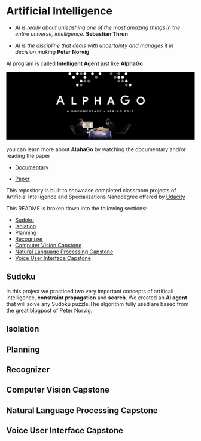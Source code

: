 # Artificial Intelligence

- *AI is really about unleashing one of the most amazing things in the entire universe, intelligence.* 
**Sebastian Thrun**

- *AI is the discipline that deals with uncertainty and manages it in decision making*
**Peter Norvig**

AI program is called **Intelligent Agent** just like **AlphaGo**

![lphaGo](images/alphago.jpg  "go")

you can learn more about **AlphaGo** by watching the documentary and/or reading the paper

- [Documentary](https://www.alphagomovie.com/)

- [Paper]()

This repository is built to showcase completed classroom projects of Artificial Intelligence and Specializations Nanodegree offered by [Udacity](https://www.udacity.com/)

This README is broken down into the following sections:

- [Sudoku](#sudoku)
- [Isolation](#isolation)
- [Planning](#planning)
- [Recognizer](#recognizer)
- [Computer Vision Capstone](#computer-vision-capstone)
- [Natural Language Processing Capstone](#natural-language-processing-capstone)
- [Voice User Interface Capstone](#voice-user-interface-capstone)

## Sudoku ##
In this project  we practiced two very important concepts of artificail intelligence, **constraint propagation** and **search**. We created  an **AI agent** that will solve any Sudoku puzzle.The algorithm fully used are based from the great [blogpost](http://norvig.com/sudoku.html) of Peter Norvig. 

## Isolation ##
## Planning ##
## Recognizer ##
## Computer Vision Capstone ##
## Natural Language Processing Capstone ##
## Voice User Interface Capstone ##